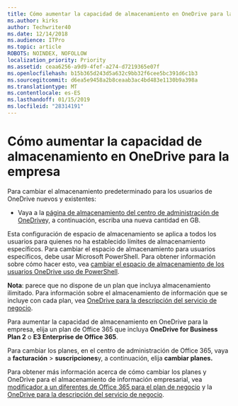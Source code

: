 ```yaml
---
title: Cómo aumentar la capacidad de almacenamiento en OneDrive para la empresa
ms.author: kirks
author: Techwriter40
ms.date: 12/14/2018
ms.audience: ITPro
ms.topic: article
ROBOTS: NOINDEX, NOFOLLOW
localization_priority: Priority
ms.assetid: ceaa6256-a9d9-4fef-a274-d7219365e07f
ms.openlocfilehash: b15b365d243d5a632c9bb32f6cee5bc391d6c1b3
ms.sourcegitcommit: d6ea5e9458a2b8ceaab3ac4bd483e1130b9a398a
ms.translationtype: MT
ms.contentlocale: es-ES
ms.lasthandoff: 01/15/2019
ms.locfileid: "28314191"
---
```

# <a name="how-to-increase-storage-in-onedrive-for-business"></a>Cómo aumentar la capacidad de almacenamiento en OneDrive para la empresa

Para cambiar el almacenamiento predeterminado para los usuarios de OneDrive nuevos y existentes:
  
- Vaya a la [página de almacenamiento del centro de administración de OneDrive](https://admin.onedrive.com/?v=StorageSettings)y, a continuación, escriba una nueva cantidad en GB.
    
Esta configuración de espacio de almacenamiento se aplica a todos los usuarios para quienes no ha establecido límites de almacenamiento específicos. Para cambiar el espacio de almacenamiento para usuarios específicos, debe usar Microsoft PowerShell. Para obtener información sobre cómo hacer esto, vea [cambiar el espacio de almacenamiento de los usuarios OneDrive uso de PowerShell](https://go.microsoft.com/fwlink/?linkid=866402). 
  
 **Nota**: parece que no dispone de un plan que incluya almacenamiento ilimitado. Para información sobre el almacenamiento de información que se incluye con cada plan, vea [OneDrive para la descripción del servicio de negocio](https://go.microsoft.com/fwlink/p/?LinkID=826071).
  
Para aumentar la capacidad de almacenamiento en OneDrive para la empresa, elija un plan de Office 365 que incluya **OneDrive for Business Plan 2** o **E3 Enterprise de Office 365**. 
  
Para cambiar los planes, en el centro de administración de Office 365, vaya a **facturación** \> **suscripciones**y, a continuación, elija **cambiar planes.**
  
Para obtener más información acerca de cómo cambiar los planes y OneDrive para el almacenamiento de información empresarial, vea [modificador a un diferentes de Office 365 para el plan de negocio](https://go.microsoft.com/fwlink/?LinkId=2031117) y la [OneDrive para la descripción del servicio de negocio](https://go.microsoft.com/fwlink/?LinkId-2031122).
  

